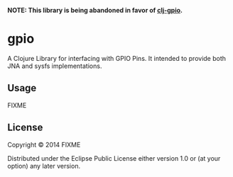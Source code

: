 **NOTE: This library is being abandoned in favor of [clj-gpio](https://github.com/peterschwarz/clj-gpio).**

# gpio

A Clojure Library for interfacing with GPIO Pins. It intended to provide both JNA and sysfs implementations.

## Usage

FIXME

## License

Copyright © 2014 FIXME

Distributed under the Eclipse Public License either version 1.0 or (at
your option) any later version.
